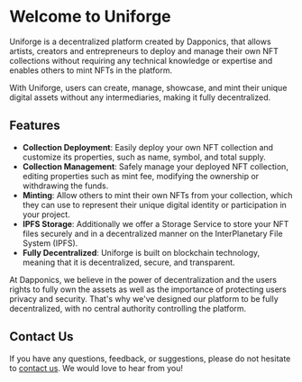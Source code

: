 # Welcome to Uniforge

Uniforge is a decentralized platform created by Dapponics, that allows artists, creators and entrepreneurs to deploy and manage their own NFT collections without requiring any technical knowledge or expertise and enables others to mint NFTs in the platform. 

With Uniforge, users can create, manage, showcase, and mint their unique digital assets without any intermediaries, making it fully decentralized.

## Features

-   **Collection Deployment**: Easily deploy your own NFT collection and customize its properties, such as name, symbol, and total supply.
-   **Collection Management**: Safely manage your deployed NFT collection, editing properties such as mint fee, modifying the ownership or withdrawing the funds.
-   **Minting**: Allow others to mint their own NFTs from your collection, which they can use to represent their unique digital identity or participation in your project.
-   **IPFS Storage**: Additionally we offer a Storage Service to store your NFT files securely and in a decentralized manner on the InterPlanetary File System (IPFS).
-   **Fully Decentralized**: Uniforge is built on blockchain technology, meaning that it is decentralized, secure, and transparent.


At Dapponics, we believe in the power of decentralization and the users rights to fully own the assets as well as the importance of protecting users privacy and security. That's why we've designed our platform to be fully decentralized, with no central authority controlling the platform.

## Contact Us

If you have any questions, feedback, or suggestions, please do not hesitate to [contact us](https://dapponics.io/). We would love to hear from you!

